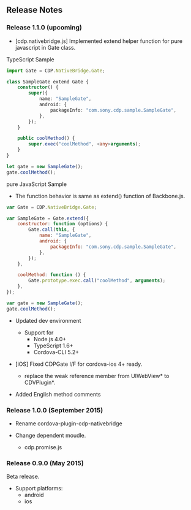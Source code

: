 ﻿## Release Notes

### Release 1.1.0 (upcoming)

* [cdp.nativebridge.js] Implemented extend helper function for pure javascript in Gate class.

TypeScript Sample

```typescript
import Gate = CDP.NativeBridge.Gate;

class SampleGate extend Gate {
    constructor() {
        super({
            name: "SampleGate",
            android: {
                packageInfo: "com.sony.cdp.sample.SampleGate",
            },
        });
    }

    public coolMethod() {
        super.exec("coolMethod", <any>arguments);
    }
}

let gate = new SampleGate();
gate.coolMethod();
```

pure JavaScript Sample

  - The function behavior is same as extend() function of Backbone.js.

```javascript
var Gate = CDP.NativeBridge.Gate;

var SampleGate = Gate.extend({
    constructor: function (options) {
        Gate.call(this, {
            name: "SampleGate",
            android: {
                packageInfo: "com.sony.cdp.sample.SampleGate",
            },
        });
    },

    coolMethod: function () {
        Gate.prototype.exec.call("coolMethod", arguments);
    },
});

var gate = new SampleGate();
gate.coolMethod();
```

* Updated dev environment
  - Support for
    - Node.js 4.0+
    - TypeScript 1.6+
    - Cordova-CLI 5.2+

* [iOS] Fixed CDPGate I/F for cordova-ios 4+ ready.
  - replace the weak reference member from UIWebView* to CDVPlugin*.

* Added English method comments


### Release 1.0.0 (September 2015)

* Rename cordova-plugin-cdp-nativebridge

* Change dependent moudle.
  - cdp.promise.js


### Release 0.9.0 (May 2015)

Beta release.

* Support platforms:
  * android
  * ios

